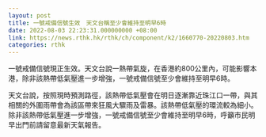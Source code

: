```yaml
---
layout: post
title: 一號戒備信號生效　天文台稱至少會維持至明早6時
date: 2022-08-03 22:23:31.000000000 +08:00
link: https://news.rthk.hk/rthk/ch/component/k2/1660770-20220803.htm
categories: rthk
---
```


一號戒備信號現正生效。天文台說一熱帶氣旋，在香港約800公里內，可能影響本港，除非該熱帶低氣壓進一步增強，一號戒備信號至少會維持至明早6時。

天文台說，按照現時預測路徑，該熱帶低氣壓會在明日逐漸靠近珠江口一帶，與其相關的外圍雨帶會為該區帶來狂風大驟雨及雷暴。該熱帶低氣壓的環流較為細小。除非該熱帶低氣壓進一步增強，一號戒備信號至少會維持至明早6時，呼籲市民明早出門前請留意最新天氣報告。
